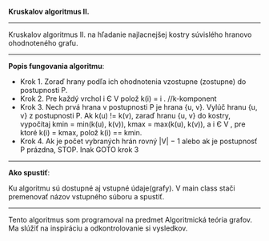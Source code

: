 **Kruskalov algoritmus II.**
_____________________________________

Kruskalov algoritmus II. na hľadanie najlacnejšej kostry súvislého hranovo ohodnoteného grafu.
________________________________________
**Popis fungovania algoritmu**:
- Krok 1. Zoraď hrany podľa ich ohodnotenia vzostupne (zostupne) do postupnosti P.
- Krok 2. Pre každý vrchol i Є V polož k(i) = i . //k-komponent
- Krok 3. Nech prvá hrana v postupnosti P je hrana {u, v}. Vylúč hranu {u, v} z postupnosti P. Ak
k(u) != k(v), zaraď hranu {u, v} do kostry, vypočítaj kmin = min(k(u), k(v)), kmax = max(k(u),
k(v)), a i Є V , pre ktoré k(i) = kmax, polož k(i) == kmin.
- Krok 4. Ak je počet vybraných hrán rovný |V| − 1 alebo ak je postupnosť P prázdna, STOP.
Inak GOTO krok 3
________________________________________
**Ako spustiť**:

Ku algoritmu sú dostupné aj vstupné údaje(grafy). V main class stači premenovať názov vstupného súboru a spustiť.

________________________________________
Tento algoritmus som programoval na predmet Algoritmická teória grafov.
Ma slúžiť na inspiráciu a odkontrolovanie si vysledkov.
